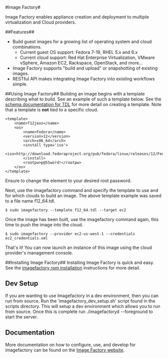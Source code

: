 #Image Factory#

Image Factory enables appliance creation and deployment to multiple virtualization
and Cloud providers.

##Features##
*   Build guest images for a growing list of operating system and cloud combinations.
    * Current guest OS support: Fedora 7-19, RHEL 5.x and 6.x
    * Current cloud support: Red Hat Enterprise Virtualization, VMware vSphere, Amazon EC2, Rackspace, OpenStack, and more...
*   Image Factory supports "build and upload" or snapshotting of existing images.
*   RESTful API makes integrating Image Factory into existing workflows simple.


##Using Image Factory##
Building an image begins with a template describing what to build. See an example
of such a template below. See the [schema documentation for TDL](http://imgfac.org/documentation/tdl/TDL.html)
for more detail on creating a template. Note that a template is **not** tied to
a specific cloud. 

    <template>
        <name>f12jeos</name>
        <os>
            <name>Fedora</name>
            <version>12</version>
            <arch>x86_64</arch>
            <install type='iso'>
                <iso>http://download.fedoraproject.org/pub/fedora/linux/releases/12/Fedora/x86_64/os/</iso>
            </install>
            <rootpw>p@55word!</rootpw>
        </os>
    </template>

Ensure to change the element to your desired root password.

Next, use the imagefactory command and specify the template to use and for which
clouds to build an image. The above template example was saved to a file name f12_64.tdl.

    $ sudo imagefactory --template f12_64.tdl --target ec2

Once the image has been built, use the imagefactory command again, this time to
push the image into the cloud.

    $ sudo imagefactory --provider ec2-us-west-1 --credentials ec2_credentials.xml

That's it!  You can now launch an instance of this image using the cloud
provider's management console.

##Installing Image Factory##
Installing Image Factory is quick and easy.  See the
[imagefactory rpm installation](http://imgfac.org/documentation/install.html#rpm)
instructions for more detail.

## Dev Setup ##
If you are wanting to use Imagefactory in a dev environment, then you can run from source.  Run the 'imagefactory_dev_setup.sh' script found in the scripts directory.  This will setup a dev environment which allows you to run from source.  Once this is complete run ./imagefactoryd --foreground to start the server.

## Documentation ##
More documentation on how to configure, use, and develop for imagefactory can be found on the [Image Factory website](http://imgfac.org). 
